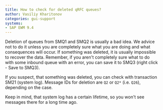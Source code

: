 ```yaml
---
title: How to check for deleted qRFC queues?
author: Vasiliy Kharitonov
categories: gui-support
systems:
- SAP EWM 9.4
---
```


Deletion of queues from SMQ1 and SMQ2 is usually a bad idea. We advice not to do it unless you are completely sure what you are doing and what consequences will occur. If something was deleted, it is usually impossible to recover the data. Remember, if you aren't completely sure what to do with some inbound queue with an error, you can save it to SMQ3 (right click - Save to SMQ3).

If you suspect, that something was deleted, you can check with transaction SM21 (system log). Message IDs for deletion are `Q2` or `Q2*` (i.e. `Q26`), depending on the case.

Keep in mind, that system log has a certain lifetime, so you won't see messages there for a long time ago.
